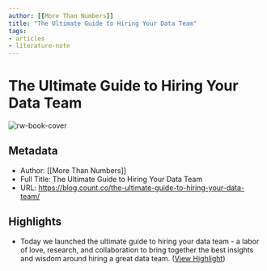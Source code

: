 ```yaml
---
author: [[More Than Numbers]]
title: "The Ultimate Guide to Hiring Your Data Team"
tags: 
- articles
- literature-note
---
```

# The Ultimate Guide to Hiring Your Data Team

![rw-book-cover](https://blog.count.co/content/images/2023/04/Blog-Titles-1.png)

## Metadata
- Author: [[More Than Numbers]]
- Full Title: The Ultimate Guide to Hiring Your Data Team
- URL: https://blog.count.co/the-ultimate-guide-to-hiring-your-data-team/

## Highlights
- Today we launched the ultimate guide to hiring your data team - a labor of love, research, and collaboration to bring together the best insights and wisdom around hiring a great data team. ([View Highlight](https://read.readwise.io/read/01gxh1tqg2kkhg0hxs3qywxbc4))
